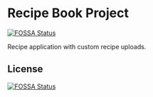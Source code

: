# Recipe Book Project
[![FOSSA Status](https://app.fossa.com/api/projects/git%2Bgithub.com%2FLeonardoDortaBejarano%2Fmy_recipe_book.svg?type=shield)](https://app.fossa.com/projects/git%2Bgithub.com%2FLeonardoDortaBejarano%2Fmy_recipe_book?ref=badge_shield)


Recipe application with custom recipe uploads.


## License
[![FOSSA Status](https://app.fossa.com/api/projects/git%2Bgithub.com%2FLeonardoDortaBejarano%2Fmy_recipe_book.svg?type=large)](https://app.fossa.com/projects/git%2Bgithub.com%2FLeonardoDortaBejarano%2Fmy_recipe_book?ref=badge_large)